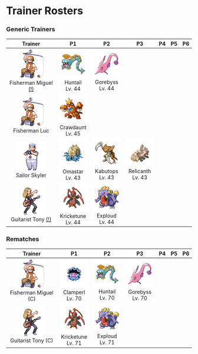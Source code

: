 # Trainer Rosters

### Generic Trainers

| Trainer | P1 | P2 | P3 | P4 | P5 | P6 |
|:-------:|:--:|:--:|:--:|:--:|:--:|:--:|
| ![Fisherman Miguel [(!)](#rematches)](../../assets/trainers/fisherman.png "Fisherman Miguel [(!)](#rematches)")<br>Fisherman Miguel [(!)](#rematches) | ![Huntail](../../assets/sprites/huntail/front.gif "Huntail")<br>Huntail<br>Lv. 44 | ![Gorebyss](../../assets/sprites/gorebyss/front.gif "Gorebyss")<br>Gorebyss<br>Lv. 44 |
| ![Fisherman Luc](../../assets/trainers/fisherman.png "Fisherman Luc")<br>Fisherman Luc | ![Crawdaunt](../../assets/sprites/crawdaunt/front.gif "Crawdaunt")<br>Crawdaunt<br>Lv. 45 |
| ![Sailor Skyler](../../assets/trainers/sailor.png "Sailor Skyler")<br>Sailor Skyler | ![Omastar](../../assets/sprites/omastar/front.gif "Omastar")<br>Omastar<br>Lv. 43 | ![Kabutops](../../assets/sprites/kabutops/front.gif "Kabutops")<br>Kabutops<br>Lv. 43 | ![Relicanth](../../assets/sprites/relicanth/front.gif "Relicanth")<br>Relicanth<br>Lv. 43 |
| ![Guitarist Tony [(!)](#rematches)](../../assets/trainers/guitarist.png "Guitarist Tony [(!)](#rematches)")<br>Guitarist Tony [(!)](#rematches) | ![Kricketune](../../assets/sprites/kricketune/front.gif "Kricketune")<br>Kricketune<br>Lv. 44 | ![Exploud](../../assets/sprites/exploud/front.gif "Exploud")<br>Exploud<br>Lv. 44 |


### Rematches

| Trainer | P1 | P2 | P3 | P4 | P5 | P6 |
|:-------:|:--:|:--:|:--:|:--:|:--:|:--:|
| ![Fisherman Miguel (C)](../../assets/trainers/fisherman.png "Fisherman Miguel (C)")<br>Fisherman Miguel (C) | ![Clamperl](../../assets/sprites/clamperl/front.gif "Clamperl")<br>Clamperl<br>Lv. 70 | ![Huntail](../../assets/sprites/huntail/front.gif "Huntail")<br>Huntail<br>Lv. 70 | ![Gorebyss](../../assets/sprites/gorebyss/front.gif "Gorebyss")<br>Gorebyss<br>Lv. 70 |
| ![Guitarist Tony (C)](../../assets/trainers/guitarist.png "Guitarist Tony (C)")<br>Guitarist Tony (C) | ![Kricketune](../../assets/sprites/kricketune/front.gif "Kricketune")<br>Kricketune<br>Lv. 71 | ![Exploud](../../assets/sprites/exploud/front.gif "Exploud")<br>Exploud<br>Lv. 71 |


